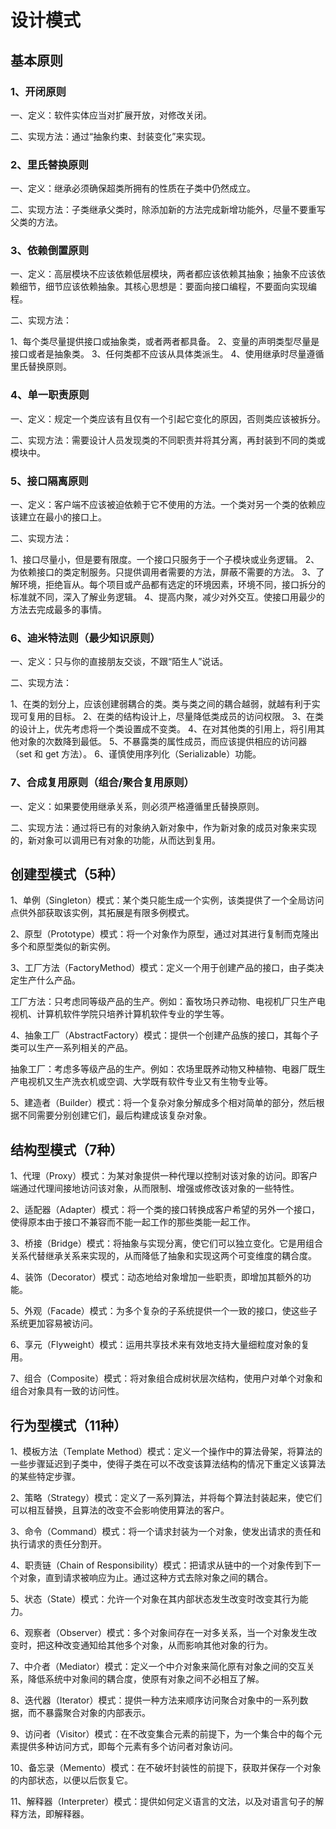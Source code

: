 # 设计模式

## 基本原则

### 1、开闭原则

一、定义：软件实体应当对扩展开放，对修改关闭。

二、实现方法：通过“抽象约束、封装变化”来实现。

### 2、里氏替换原则

一、定义：继承必须确保超类所拥有的性质在子类中仍然成立。

二、实现方法：子类继承父类时，除添加新的方法完成新增功能外，尽量不要重写父类的方法。

### 3、依赖倒置原则

一、定义：高层模块不应该依赖低层模块，两者都应该依赖其抽象；抽象不应该依赖细节，细节应该依赖抽象。其核心思想是：要面向接口编程，不要面向实现编程。

二、实现方法：

1、每个类尽量提供接口或抽象类，或者两者都具备。
2、变量的声明类型尽量是接口或者是抽象类。
3、任何类都不应该从具体类派生。
4、使用继承时尽量遵循里氏替换原则。

### 4、单一职责原则

一、定义：规定一个类应该有且仅有一个引起它变化的原因，否则类应该被拆分。

二、实现方法：需要设计人员发现类的不同职责并将其分离，再封装到不同的类或模块中。

### 5、接口隔离原则

一、定义：客户端不应该被迫依赖于它不使用的方法。一个类对另一个类的依赖应该建立在最小的接口上。

二、实现方法：

1、接口尽量小，但是要有限度。一个接口只服务于一个子模块或业务逻辑。
2、为依赖接口的类定制服务。只提供调用者需要的方法，屏蔽不需要的方法。
3、了解环境，拒绝盲从。每个项目或产品都有选定的环境因素，环境不同，接口拆分的标准就不同，深入了解业务逻辑。
4、提高内聚，减少对外交互。使接口用最少的方法去完成最多的事情。

### 6、迪米特法则（最少知识原则）

一、定义：只与你的直接朋友交谈，不跟“陌生人”说话。

二、实现方法：

1、在类的划分上，应该创建弱耦合的类。类与类之间的耦合越弱，就越有利于实现可复用的目标。
2、在类的结构设计上，尽量降低类成员的访问权限。
3、在类的设计上，优先考虑将一个类设置成不变类。
4、在对其他类的引用上，将引用其他对象的次数降到最低。
5、不暴露类的属性成员，而应该提供相应的访问器（set 和 get 方法）。
6、谨慎使用序列化（Serializable）功能。

### 7、合成复用原则（组合/聚合复用原则）

一、定义：如果要使用继承关系，则必须严格遵循里氏替换原则。

二、实现方法：通过将已有的对象纳入新对象中，作为新对象的成员对象来实现的，新对象可以调用已有对象的功能，从而达到复用。

## 创建型模式（5种）

1、单例（Singleton）模式：某个类只能生成一个实例，该类提供了一个全局访问点供外部获取该实例，其拓展是有限多例模式。

2、原型（Prototype）模式：将一个对象作为原型，通过对其进行复制而克隆出多个和原型类似的新实例。

3、工厂方法（FactoryMethod）模式：定义一个用于创建产品的接口，由子类决定生产什么产品。

工厂方法：只考虑同等级产品的生产。例如：畜牧场只养动物、电视机厂只生产电视机、计算机软件学院只培养计算机软件专业的学生等。

4、抽象工厂（AbstractFactory）模式：提供一个创建产品族的接口，其每个子类可以生产一系列相关的产品。

抽象工厂：考虑多等级产品的生产。例如：农场里既养动物又种植物、电器厂既生产电视机又生产洗衣机或空调、大学既有软件专业又有生物专业等。

5、建造者（Builder）模式：将一个复杂对象分解成多个相对简单的部分，然后根据不同需要分别创建它们，最后构建成该复杂对象。

## 结构型模式（7种）

1、代理（Proxy）模式：为某对象提供一种代理以控制对该对象的访问。即客户端通过代理间接地访问该对象，从而限制、增强或修改该对象的一些特性。

2、适配器（Adapter）模式：将一个类的接口转换成客户希望的另外一个接口，使得原本由于接口不兼容而不能一起工作的那些类能一起工作。

3、桥接（Bridge）模式：将抽象与实现分离，使它们可以独立变化。它是用组合关系代替继承关系来实现的，从而降低了抽象和实现这两个可变维度的耦合度。

4、装饰（Decorator）模式：动态地给对象增加一些职责，即增加其额外的功能。

5、外观（Facade）模式：为多个复杂的子系统提供一个一致的接口，使这些子系统更加容易被访问。

6、享元（Flyweight）模式：运用共享技术来有效地支持大量细粒度对象的复用。

7、组合（Composite）模式：将对象组合成树状层次结构，使用户对单个对象和组合对象具有一致的访问性。

## 行为型模式（11种）

1、模板方法（Template Method）模式：定义一个操作中的算法骨架，将算法的一些步骤延迟到子类中，使得子类在可以不改变该算法结构的情况下重定义该算法的某些特定步骤。

2、策略（Strategy）模式：定义了一系列算法，并将每个算法封装起来，使它们可以相互替换，且算法的改变不会影响使用算法的客户。

3、命令（Command）模式：将一个请求封装为一个对象，使发出请求的责任和执行请求的责任分割开。

4、职责链（Chain of Responsibility）模式：把请求从链中的一个对象传到下一个对象，直到请求被响应为止。通过这种方式去除对象之间的耦合。

5、状态（State）模式：允许一个对象在其内部状态发生改变时改变其行为能力。

6、观察者（Observer）模式：多个对象间存在一对多关系，当一个对象发生改变时，把这种改变通知给其他多个对象，从而影响其他对象的行为。

7、中介者（Mediator）模式：定义一个中介对象来简化原有对象之间的交互关系，降低系统中对象间的耦合度，使原有对象之间不必相互了解。

8、迭代器（Iterator）模式：提供一种方法来顺序访问聚合对象中的一系列数据，而不暴露聚合对象的内部表示。

9、访问者（Visitor）模式：在不改变集合元素的前提下，为一个集合中的每个元素提供多种访问方式，即每个元素有多个访问者对象访问。

10、备忘录（Memento）模式：在不破坏封装性的前提下，获取并保存一个对象的内部状态，以便以后恢复它。

11、解释器（Interpreter）模式：提供如何定义语言的文法，以及对语言句子的解释方法，即解释器。